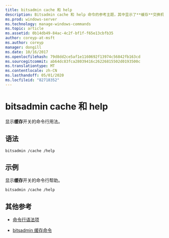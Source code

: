 ```yaml
---
title: bitsadmin cache 和 help
description: Bitsadmin cache 和 help 命令的参考主题，其中显示了**缓存**交换机的命令行用法。
ms.prod: windows-server
ms.technology: manage-windows-commands
ms.topic: article
ms.assetid: 0b14db49-84ac-4c2f-bf1f-f65e13cbfb35
author: coreyp-at-msft
ms.author: coreyp
manager: dongill
ms.date: 10/16/2017
ms.openlocfilehash: 79d8dd2ce5af1e1160692f13974c56842fb163cd
ms.sourcegitcommit: ab64dc83fca28039416c26226815502d0193500c
ms.translationtype: MT
ms.contentlocale: zh-CN
ms.lasthandoff: 05/01/2020
ms.locfileid: "82718352"
---
```

# <a name="bitsadmin-cache-and-help"></a>bitsadmin cache 和 help

显示**缓存**开关的命令行用法。

## <a name="syntax"></a>语法

```
bitsadmin /cache /help
```

## <a name="examples"></a>示例

显示**缓存**开关的命令行帮助。

```
bitsadmin /cache /help
```

## <a name="additional-references"></a>其他参考

- [命令行语法项](command-line-syntax-key.md)

- [bitsadmin 缓存命令](bitsadmin-cache.md)
